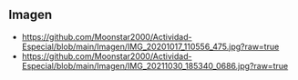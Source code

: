 ## Imagen

+ https://github.com/Moonstar2000/Actividad-Especial/blob/main/Imagen/IMG_20201017_110556_475.jpg?raw=true
+ https://github.com/Moonstar2000/Actividad-Especial/blob/main/Imagen/IMG_20211030_185340_0686.jpg?raw=true
